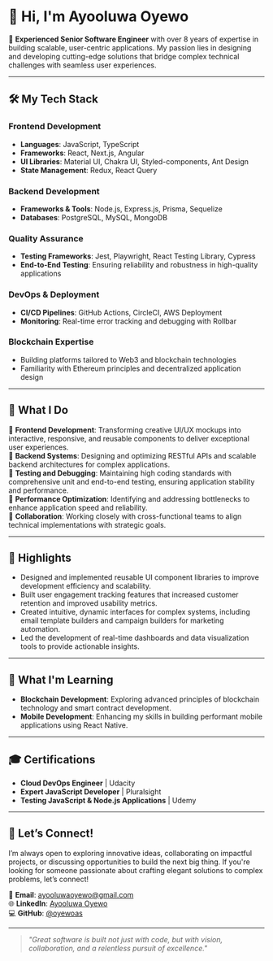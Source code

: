 # 👋 Hi, I'm Ayooluwa Oyewo  

🚀 **Experienced Senior Software Engineer** with over 8 years of expertise in building scalable, user-centric applications. My passion lies in designing and developing cutting-edge solutions that bridge complex technical challenges with seamless user experiences.

---

## 🛠️ My Tech Stack  

### **Frontend Development**  
- **Languages**: JavaScript, TypeScript  
- **Frameworks**: React, Next.js, Angular  
- **UI Libraries**: Material UI, Chakra UI, Styled-components, Ant Design  
- **State Management**: Redux, React Query  

### **Backend Development**  
- **Frameworks & Tools**: Node.js, Express.js, Prisma, Sequelize  
- **Databases**: PostgreSQL, MySQL, MongoDB  

### **Quality Assurance**  
- **Testing Frameworks**: Jest, Playwright, React Testing Library, Cypress  
- **End-to-End Testing**: Ensuring reliability and robustness in high-quality applications  

### **DevOps & Deployment**  
- **CI/CD Pipelines**: GitHub Actions, CircleCI, AWS Deployment  
- **Monitoring**: Real-time error tracking and debugging with Rollbar  

### **Blockchain Expertise**  
- Building platforms tailored to Web3 and blockchain technologies  
- Familiarity with Ethereum principles and decentralized application design  

---

## 🎯 What I Do  

🔹 **Frontend Development**: Transforming creative UI/UX mockups into interactive, responsive, and reusable components to deliver exceptional user experiences.  
🔹 **Backend Systems**: Designing and optimizing RESTful APIs and scalable backend architectures for complex applications.  
🔹 **Testing and Debugging**: Maintaining high coding standards with comprehensive unit and end-to-end testing, ensuring application stability and performance.  
🔹 **Performance Optimization**: Identifying and addressing bottlenecks to enhance application speed and reliability.  
🔹 **Collaboration**: Working closely with cross-functional teams to align technical implementations with strategic goals.  

---

## 🌟 Highlights  

- Designed and implemented reusable UI component libraries to improve development efficiency and scalability.  
- Built user engagement tracking features that increased customer retention and improved usability metrics.  
- Created intuitive, dynamic interfaces for complex systems, including email template builders and campaign builders for marketing automation.  
- Led the development of real-time dashboards and data visualization tools to provide actionable insights.  

---

## 🌱 What I'm Learning  

- **Blockchain Development**: Exploring advanced principles of blockchain technology and smart contract development.  
- **Mobile Development**: Enhancing my skills in building performant mobile applications using React Native.  

---

## 🎓 Certifications  

- **Cloud DevOps Engineer** | Udacity  
- **Expert JavaScript Developer** | Pluralsight  
- **Testing JavaScript & Node.js Applications** | Udemy  

---

## 💬 Let’s Connect!  

I’m always open to exploring innovative ideas, collaborating on impactful projects, or discussing opportunities to build the next big thing. If you're looking for someone passionate about crafting elegant solutions to complex problems, let’s connect!

📧 **Email**: [ayooluwaoyewo@gmail.com](mailto:ayooluwaoyewo@gmail.com)  
🌐 **LinkedIn**: [Ayooluwa Oyewo](https://www.linkedin.com/in/oyewoas)  
💻 **GitHub**: [@oyewoas](https://github.com/oyewoas)  

---

> _"Great software is built not just with code, but with vision, collaboration, and a relentless pursuit of excellence."_  
